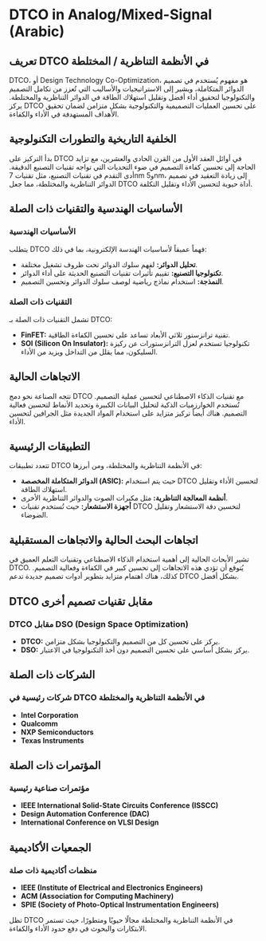 # DTCO in Analog/Mixed-Signal (Arabic)

## تعريف DTCO في الأنظمة التناظرية / المختلطة
DTCO، أو Design Technology Co-Optimization، هو مفهوم يُستخدم في تصميم الدوائر المتكاملة، ويشير إلى الاستراتيجيات والأساليب التي تُعزز من تكامل التصميم والتكنولوجيا لتحقيق أداء أفضل وتقليل استهلاك الطاقة في الدوائر التناظرية والمختلطة. يركز DTCO على تحسين العمليات التصميمية والتكنولوجية بشكل متزامن لضمان تحقيق الأهداف المستهدفة في الأداء والكفاءة.

## الخلفية التاريخية والتطورات التكنولوجية
بدأ التركيز على DTCO في أوائل العقد الأول من القرن الحادي والعشرين، مع تزايد الحاجة إلى تحسين كفاءة التصميم في ضوء التحديات التي تواجه تقنيات التصنيع الدقيقة. أدى التقدم في تقنيات التصنيع، مثل تقنيات 7nm و5nm، إلى زيادة التعقيد في تصميم الدوائر التناظرية والمختلطة، مما جعل DTCO أداة حيوية لتحسين الأداء وتقليل التكلفة.

## الأساسيات الهندسية والتقنيات ذات الصلة
### الأساسيات الهندسية
يتطلب DTCO فهماً عميقاً لأساسيات الهندسة الإلكترونية، بما في ذلك:
- **تحليل الدوائر:** لفهم سلوك الدوائر تحت ظروف تشغيل مختلفة.
- **تكنولوجيا التصنيع:** تقييم تأثيرات تقنيات التصنيع الحديثة على أداء الدوائر.
- **النمذجة:** استخدام نماذج رياضية لوصف سلوك الدوائر وتحسين التصميم.

### التقنيات ذات الصلة
تشمل التقنيات ذات الصلة بـ DTCO:
- **FinFET:** تقنية ترانزستور ثلاثي الأبعاد تساعد على تحسين الكفاءة الطاقية.
- **SOI (Silicon On Insulator):** تكنولوجيا تستخدم لعزل الترانزستورات عن ركيزة السليكون، مما يقلل من التداخل ويزيد من الأداء.

## الاتجاهات الحالية
تتجه الصناعة نحو دمج DTCO مع تقنيات الذكاء الاصطناعي لتحسين عملية التصميم. تُستخدم الخوارزميات الذكية لتحليل البيانات الكبيرة وتحديد الأنماط لتحسين فعالية التصميم. هناك أيضاً تركيز متزايد على استخدام المواد الجديدة مثل الجرافين لتحسين الأداء.

## التطبيقات الرئيسية
تتعدد تطبيقات DTCO في الأنظمة التناظرية والمختلطة، ومن أبرزها:
- **الدوائر المتكاملة المخصصة (ASIC):** حيث يتم استخدام DTCO لتحسين الأداء وتقليل استهلاك الطاقة.
- **أنظمة المعالجة التناظرية:** مثل مكبرات الصوت والدوائر التناظرية الأخرى.
- **أجهزة الاستشعار:** حيث تُستخدم تقنيات DTCO لتحسين دقة الاستشعار وتقليل الضوضاء.

## اتجاهات البحث الحالية والاتجاهات المستقبلية
تشير الأبحاث الحالية إلى أهمية استخدام الذكاء الاصطناعي وتقنيات التعلم العميق في DTCO. يُتوقع أن تؤدي هذه الاتجاهات إلى تحسين كبير في الكفاءة وفعالية التصميم. كذلك، هناك اهتمام متزايد بتطوير أدوات تصميم جديدة تدعم DTCO بشكل أفضل.

## DTCO مقابل تقنيات تصميم أخرى
### DTCO مقابل DSO (Design Space Optimization)
- **DTCO:** يركز على تحسين كل من التصميم والتكنولوجيا بشكل متزامن.
- **DSO:** يركز بشكل أساسي على تحسين التصميم دون أخذ التكنولوجيا في الاعتبار.

## الشركات ذات الصلة
### شركات رئيسية في DTCO في الأنظمة التناظرية والمختلطة
- **Intel Corporation**
- **Qualcomm**
- **NXP Semiconductors**
- **Texas Instruments**

## المؤتمرات ذات الصلة
### مؤتمرات صناعية رئيسية
- **IEEE International Solid-State Circuits Conference (ISSCC)**
- **Design Automation Conference (DAC)**
- **International Conference on VLSI Design**

## الجمعيات الأكاديمية
### منظمات أكاديمية ذات صلة
- **IEEE (Institute of Electrical and Electronics Engineers)**
- **ACM (Association for Computing Machinery)**
- **SPIE (Society of Photo-Optical Instrumentation Engineers)**

تظل DTCO في الأنظمة التناظرية والمختلطة مجالًا حيويًا ومتطورًا، حيث تستمر الابتكارات والبحوث في دفع حدود الأداء والكفاءة.